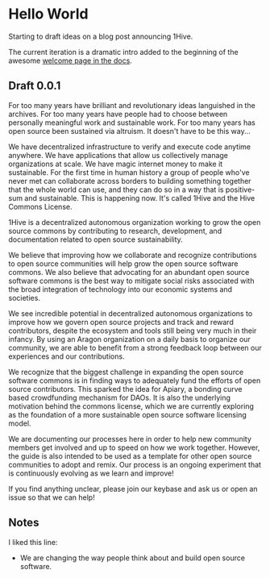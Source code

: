 # Hello World

Starting to draft ideas on a blog post announcing 1Hive.

The current iteration is a dramatic intro added to the beginning of the awesome [welcome page in the docs](https://1hive.org/docs/contribute/welcome.html).

## Draft 0.0.1

For too many years have brilliant and revolutionary ideas languished in the archives. For too many years have people had to choose between personally meaningful work and sustainable work. For too many years has open source been sustained via altruism. It doesn't have to be this way...

We have decentralized infrastructure to verify and execute code anytime anywhere. We have applications that allow us collectively manage organizations at scale. We have magic internet money to make it sustainable. For the first time in human history a group of people who've never met can collaborate across borders to building something together that the whole world can use, and they can do so in a way that is positive-sum and sustainable. This is happening now. It's called 1Hive and the Hive Commons License. 

1Hive is a decentralized autonomous organization working to grow the open source commons by contributing to research, development, and documentation related to open source sustainability.

We believe that improving how we collaborate and recognize contributions to open source communities will help grow the open source software commons. We also believe that advocating for an abundant open source software commons is the best way to mitigate social risks associated with the broad integration of technology into our economic systems and societies.

We see incredible potential in decentralized autonomous organizations to improve how we govern open source projects and track and reward contributors, despite the ecosystem and tools still being very much in their infancy. By using an Aragon organization on a daily basis to organize our community, we are able to benefit from a strong feedback loop between our experiences and our contributions.

We recognize that the biggest challenge in expanding the open source software commons is in finding ways to adequately fund the efforts of open source contributors. This sparked the idea for Apiary, a bonding curve based crowdfunding mechanism for DAOs. It is also the underlying motivation behind the commons license, which we are currently exploring as the foundation of a more sustainable open source software licensing model.

We are documenting our processes here in order to help new community members get involved and up to speed on how we work together. However, the guide is also intended to be used as a template for other open source communities to adopt and remix. Our process is an ongoing experiment that is continuously evolving as we learn and improve!

If you find anything unclear, please join our keybase and ask us or open an issue so that we can help!


## Notes


I liked this line:
- We are changing the way people think about and build open source software. 

